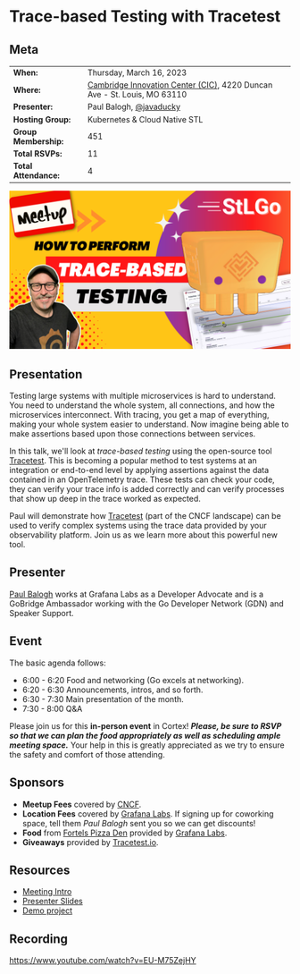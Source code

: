 # Trace-based Testing with Tracetest

## Meta 
| | |
| --- | --- |
| **When:** | Thursday, March 16, 2023 |
| **Where:** | [Cambridge Innovation Center (CIC)](https://cic.com/), 4220 Duncan Ave - St. Louis, MO 63110 |
| **Presenter:** | Paul Balogh, [@javaducky](https://twitter.com/javaducky) |
| **Hosting Group:** | Kubernetes &amp; Cloud Native STL |
| **Group Membership:** | 451 |
| **Total RSVPs:** | 11 |
| **Total Attendance:** | 4 |

![](images/trace-based-testing-with-tracetest.png)

## Presentation
Testing large systems with multiple microservices is hard to understand. You need to understand the whole system, all connections, and how the microservices interconnect. With tracing, you get a map of everything, making your whole system easier to understand. Now imagine being able to make assertions based upon those connections between services.

In this talk, we'll look at _trace-based testing_ using the open-source tool [Tracetest](https://tracetest.io/). This is becoming a popular method to test systems at an integration or end-to-end level by applying assertions against the data contained in an OpenTelemetry trace. These tests can check your code, they can verify your trace info is added correctly and can verify processes that show up deep in the trace worked as expected.

Paul will demonstrate how [Tracetest](https://tracetest.io/) (part of the CNCF landscape) can be used to verify complex systems using the trace data provided by your observability platform. Join us as we learn more about this powerful new tool.

## Presenter
[Paul Balogh](https://www.linkedin.com/in/pabalogh/) works at Grafana Labs as a Developer Advocate and is a GoBridge Ambassador working with the Go Developer Network (GDN) and Speaker Support.

## Event
The basic agenda follows:
* 6:00 - 6:20 Food and networking (Go excels at networking).
* 6:20 - 6:30 Announcements, intros, and so forth.
* 6:30 - 7:30 Main presentation of the month.
* 7:30 - 8:00 Q&A

Please join us for this **in-person event** in Cortex! **_Please, be sure to RSVP so that we can plan the food appropriately as well as scheduling ample meeting space._** Your help in this is greatly appreciated as we try to ensure the safety and comfort of those attending.

## Sponsors
* **Meetup Fees** covered by [CNCF](https://www.cncf.io/).
* **Location Fees** covered by [Grafana Labs](https://grafana.com/). If signing up for coworking space, tell them _Paul Balogh_ sent you so we can get discounts!
* **Food** from [Fortels Pizza Den](https://www.fortelspizzaden.com/) provided by [Grafana Labs](https://grafana.com/).
* **Giveaways** provided by [Tracetest.io](https://tracetest.io/).

## Resources
* [Meeting Intro](Meeting-Intro.pdf)
* [Presenter Slides](Trace-based%20Testing%20with%20Tracetest.pdf)
* [Demo project](https://github.com/javaducky/demo-xk6-tracetest)

## Recording
https://www.youtube.com/watch?v=EU-M75ZejHY
